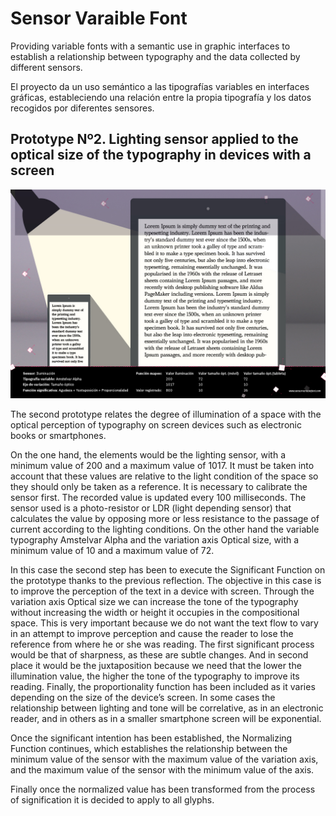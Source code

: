 # Sensor Varaible Font

Providing variable fonts with a semantic use in graphic interfaces to establish a relationship between typography and the data collected by different sensors.

El proyecto da un uso semántico a las tipografías variables en interfaces gráficas, estableciendo una relación entre la propia tipografía y los datos recogidos por diferentes sensores.

## Prototype Nº2. Lighting sensor applied to the optical size of the typography in devices with a screen

[![Sensor Variable Font - iluminación](/img/sensorvariablefont-iluminacion.jpg)](https://vimeo.com/341421372 "Sensor Variable Font - iluminacion")

The second prototype relates the degree of illumination of a space with the optical perception of typography on screen devices such as electronic books or smartphones.

On the one hand, the elements would be the lighting sensor, with a minimum value of 200 and a maximum value of 1017. It must be taken into account that these values are relative to the light condition of the space so they should only be taken as a reference. It is necessary to calibrate the sensor first. The recorded value is updated every 100 milliseconds. The sensor used is a photo-resistor or LDR (light depending sensor) that calculates the value by opposing more or less resistance to the passage of current according to the lighting conditions. On the other hand the variable typography Amstelvar Alpha and the variation axis Optical size, with a minimum value of 10 and a maximum value of 72.

In this case the second step has been to execute the Significant Function on the prototype thanks to the previous reflection. The objective in this case is to improve the perception of the text in a device with screen. Through the variation axis Optical size we can increase the tone of the typography without increasing the width or height it occupies in the compositional space. This is very important because we do not want the text flow to vary in an attempt to improve perception and cause the reader to lose the reference from where he or she was reading. The first significant process would be that of sharpness, as these are subtle changes. And in second place it would be the juxtaposition because we need that the lower the illumination value, the higher the tone of the typography to improve its reading. Finally, the proportionality function has been included as it varies depending on the size of the device’s screen. In some cases the relationship between lighting and tone will be correlative, as in an electronic reader, and in others as in a smaller smartphone screen will be exponential.

Once the significant intention has been established, the Normalizing Function continues, which establishes the relationship between the minimum value of the sensor with the maximum value of the variation axis, and the maximum value of the sensor with the minimum value of the axis.

Finally once the normalized value has been transformed from the process of signification it is decided to apply to all glyphs.
